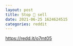 ```yaml
--- 
layout: post 
title: Stop 🛑 sell 
date: 2021-06-25 1624624515 
categories: reddit 
--- 
```

https://redd.it/o7mt05